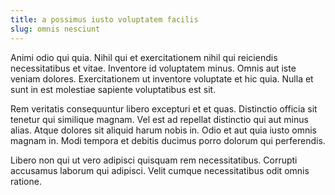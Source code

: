 ```yaml
---
title: a possimus iusto voluptatem facilis
slug: omnis nesciunt
---
```


Animi odio qui quia. Nihil qui et exercitationem nihil qui reiciendis necessitatibus et vitae. Inventore id voluptatem minus. Omnis aut iste veniam dolores. Exercitationem ut inventore voluptate et hic quia. Nulla et sunt in est molestiae sapiente voluptatibus est sit.

Rem veritatis consequuntur libero excepturi et et quas. Distinctio officia sit tenetur qui similique magnam. Vel est ad repellat distinctio qui aut minus alias. Atque dolores sit aliquid harum nobis in. Odio et aut quia iusto omnis magnam in. Modi tempora et debitis ducimus porro dolorum qui perferendis.

Libero non qui ut vero adipisci quisquam rem necessitatibus. Corrupti accusamus laborum qui adipisci. Velit cumque necessitatibus odit omnis ratione.
